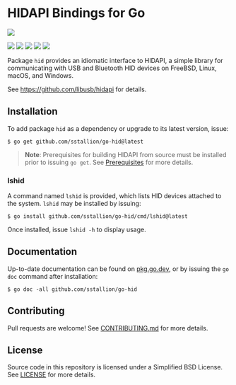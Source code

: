 # HIDAPI Bindings for Go

![](.github/images/gopher.png)

[![](https://github.com/sstallion/go-hid/actions/workflows/ci.yml/badge.svg?branch=master)][1]
[![](https://pkg.go.dev/badge/github.com/sstallion/go-hid)][2]
[![](https://goreportcard.com/badge/github.com/sstallion/go-hid)][3]
[![](https://img.shields.io/github/v/release/sstallion/go-hid)][4]
[![](https://img.shields.io/github/license/sstallion/go-hid.svg)][5]

Package `hid` provides an idiomatic interface to HIDAPI, a simple library for
communicating with USB and Bluetooth HID devices on FreeBSD, Linux, macOS, and
Windows.

See https://github.com/libusb/hidapi for details.

## Installation

To add package `hid` as a dependency or upgrade to its latest version, issue:

    $ go get github.com/sstallion/go-hid@latest

>**Note**: Prerequisites for building HIDAPI from source must be installed prior
> to issuing `go get`. See [Prerequisites][6] for more details.

### lshid

A command named `lshid` is provided, which lists HID devices attached to the
system. `lshid` may be installed by issuing:

    $ go install github.com/sstallion/go-hid/cmd/lshid@latest

Once installed, issue `lshid -h` to display usage.

## Documentation

Up-to-date documentation can be found on [pkg.go.dev][2], or by issuing the `go
doc` command after installation:

    $ go doc -all github.com/sstallion/go-hid

## Contributing

Pull requests are welcome! See [CONTRIBUTING.md][7] for more details.

## License

Source code in this repository is licensed under a Simplified BSD License. See
[LICENSE][5] for more details.

[1]: https://github.com/sstallion/go-hid/actions/workflows/ci.yml
[2]: https://pkg.go.dev/github.com/sstallion/go-hid
[3]: https://goreportcard.com/report/github.com/sstallion/go-hid
[4]: https://github.com/sstallion/go-hid/releases/latest
[5]: https://github.com/sstallion/go-hid/blob/master/LICENSE
[6]: https://github.com/libusb/hidapi/blob/master/BUILD.md#prerequisites
[7]: https://github.com/sstallion/go-hid/blob/master/CONTRIBUTING.md
